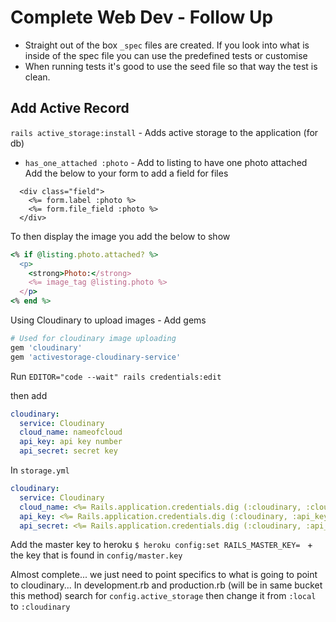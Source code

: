 # Complete Web Dev - Follow Up
- Straight out of the box `_spec` files are created. If you look into what is inside of the spec file you can use the predefined tests or customise
- When running tests it's good to use the seed file so that way the test is clean.

## Add Active Record
`rails active_storage:install` - Adds active storage to the application (for db)
- `has_one_attached :photo` - Add to listing to have one photo attached
Add the below to your form to add a field for files
```erb
  <div class="field">
    <%= form.label :photo %>
    <%= form.file_field :photo %>
  </div>
```

To then display the image you add the below to show
```ruby
<% if @listing.photo.attached? %>
  <p>
    <strong>Photo:</strong>
    <%= image_tag @listing.photo %>
  </p>
<% end %>
```

Using Cloudinary to upload images - Add gems
```ruby
# Used for cloudinary image uploading
gem 'cloudinary'
gem 'activestorage-cloudinary-service'
```

Run 
`EDITOR="code --wait" rails credentials:edit`

then add
```yml
cloudinary:
  service: Cloudinary  
  cloud_name: nameofcloud
  api_key: api key number
  api_secret: secret key
```

In `storage.yml`

```yml
cloudinary:
  service: Cloudinary
  cloud_name: <%= Rails.application.credentials.dig (:cloudinary, :cloud_name) %> 
  api_key: <%= Rails.application.credentials.dig (:cloudinary, :api_key) %> 
  api_secret: <%= Rails.application.credentials.dig (:cloudinary, :api_secret) %>
```

Add the master key to heroku
`$ heroku config:set RAILS_MASTER_KEY= ` + the key that is found in `config/master.key`

Almost complete... we just need to point specifics to what is going to point to cloudinary...
In development.rb and production.rb (will be in same bucket this method)
search for `config.active_storage` then change it from `:local` to `:cloudinary`
